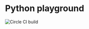 Python playground
===


![Circle CI build](https://circleci.com/gh/pawelhenek/python-playground/tree/master.svg?style=svg)
